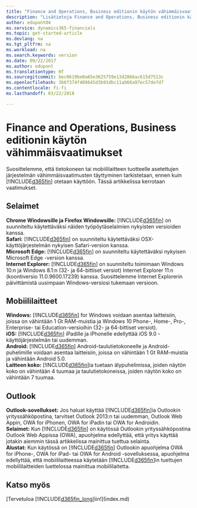 ```yaml
---
title: "Finance and Operations, Business editionin käytön vähimmäisvaatimukset| Microsoft Docs"
description: "Lisätietoja Finance and Operations, Business editionin käytön vähimmäis- ja versiovaatimuksista."
author: edupont04
ms.service: dynamics365-financials
ms.topic: get-started-article
ms.devlang: na
ms.tgt_pltfrm: na
ms.workload: na
ms.search.keywords: version
ms.date: 09/22/2017
ms.author: edupont
ms.translationtype: HT
ms.sourcegitcommit: bec0619be0a65e3625759e13d2866ac615d7513c
ms.openlocfilehash: 3b6f374f409645d3b91dbc11ab66a97ec57de7d7
ms.contentlocale: fi-fi
ms.lasthandoff: 03/22/2018

---
```

# <a name="minimum-requirements-for-using-finance-and-operations-business-edition"></a>Finance and Operations, Business editionin käytön vähimmäisvaatimukset
Suosittelemme, että tietokoneen tai mobiililaitteen tuotteelle asetettujen järjestelmän vähimmäisvaatimusten täyttyminen tarkistetaan, ennen kuin [!INCLUDE[d365fin](includes/d365fin_md.md)] otetaan käyttöön. Tässä artikkelissa kerrotaan vaatimukset.  

## <a name="browsers"></a>Selaimet
**Chrome Windowsille ja Firefox Windowsille:** [!INCLUDE[d365fin](includes/d365fin_md.md)] on suunniteltu käytettäväksi näiden työpöytäselaimien nykyisten versioiden kanssa.  
**Safari:** [!INCLUDE[d365fin](includes/d365fin_md.md)] on suunniteltu käytettäväksi OSX-käyttöjärjestelmän nykyisen Safari-version kanssa.  
**Microsoft Edge:** [!INCLUDE[d365fin](includes/d365fin_md.md)] on suunniteltu käytettäväksi nykyisen Microsoft Edge -version kanssa.  
**Internet Explorer:** [!INCLUDE[d365fin](includes/d365fin_md.md)] on suunniteltu toimimaan Windows 10:n ja Windows 8.1:n (32- ja 64-bittiset versiot) Internet Explorer 11:n (koontiversio 11.0.9600.17239) kanssa. Suosittelemme Internet Explorerin päivittämistä uusimpaan Windows-versiosi tukemaan versioon.  

## <a name="mobile-devices"></a>Mobiililaitteet
**Windows:** [!INCLUDE[d365fin](includes/d365fin_md.md)] for Windows voidaan asentaa laitteisiin, joissa on vähintään 1 Gt RAM-muistia ja Windows 10 Phone-, Home-, Pro-, Enterprise- tai Education-versioihin (32- ja 64-bittiset versiot).  
**iOS:** [!INCLUDE[d365fin](includes/d365fin_md.md)] iPadille ja iPhonelle edellyttää iOS 9.0 -käyttöjärjestelmän tai uudemman.  
**Android:** [!INCLUDE[d365fin](includes/d365fin_md.md)] Android-taulutietokoneelle ja Android-puhelimille voidaan asentaa laitteisiin, joissa on vähintään 1 Gt RAM-muistia ja vähintään Android 5.0.  
**Laitteen koko:** [!INCLUDE[d365fin](includes/d365fin_md.md)]ia tuetaan älypuhelimissa, joiden näytön koko on vähintään 4 tuumaa ja taulutietokoneissa, joiden näytön koko on vähintään 7 tuumaa.  

## <a name="outlook"></a>Outlook 
**Outlook-sovellukset:** Jos haluat käyttää [!INCLUDE[d365fin](includes/d365fin_md.md)]ia Outlookin yrityssähköpostina, tarvitset Outlook 2013:n tai uudemman, Outlook Web Appin, OWA for iPhonen, OWA for iPadin tai OWA for Androidin.  
**Selaimet:** Kun [!INCLUDE[d365fin](includes/d365fin_md.md)] on käytössä Outlookin yrityssähköpostina Outlook Web Appissa (OWA), apuohjelma edellyttää, että yritys käyttää jotakin aiemmin tässä artikkelissa mainittua tuettua selainta.  
**Alustat:** Kun käytössä on [!INCLUDE[d365fin](includes/d365fin_md.md)] Outlookin apuohjelma OWA for iPhone-, OWA for iPad- tai OWA for Android -sovelluksessa, apuohjelma edellyttää, että mobiililaitteessa käytetään [!INCLUDE[d365fin](includes/d365fin_md.md)]in tuettujen mobiililaitteiden luettelossa mainittua mobiililaitetta.  

## <a name="see-also"></a>Katso myös
[Tervetuloa [!INCLUDE[d365fin_long](includes/d365fin_long_md.md)]iin!](index.md)  

